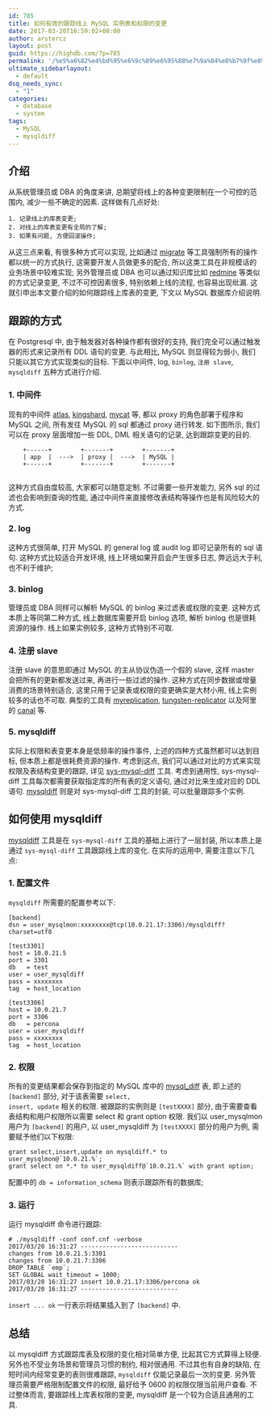```yaml
---
id: 785
title: 如何有效的跟踪线上 MySQL 实例表和权限的变更
date: 2017-03-20T16:59:02+08:00
author: arstercz
layout: post
guid: https://highdb.com/?p=785
permalink: '/%e5%a6%82%e4%bd%95%e6%9c%89%e6%95%88%e7%9a%84%e8%b7%9f%e8%b8%aa%e7%ba%bf%e4%b8%8a-mysql-%e5%ae%9e%e4%be%8b%e8%a1%a8%e5%92%8c%e6%9d%83%e9%99%90%e7%9a%84%e5%8f%98%e6%9b%b4/'
ultimate_sidebarlayout:
  - default
dsq_needs_sync:
  - "1"
categories:
  - database
  - system
tags:
  - MySQL
  - mysqldiff
---
```

<h2>介绍</h2>

从系统管理员或 DBA 的角度来讲, 总期望将线上的各种变更限制在一个可控的范围内, 减少一些不确定的因素. 这样做有几点好处:

<pre><code>1. 记录线上的库表变更;
2. 对线上的库表变更有全局的了解;
3. 如果有问题, 方便回滚操作;
</code></pre>

从这三点来看, 有很多种方式可以实现, 比如通过 <a href="https://github.com/mattes/migrate">migrate</a> 等工具强制所有的操作都以统一的方式执行, 这需要开发人员做更多的配合, 所以这类工具在非规模话的业务场景中较难实现; 另外管理员或 DBA 也可以通过知识库比如 <a href="http://www.redmine.org.cn/">redmine</a> 等类似的方式记录变更, 不过不可控因素很多, 特别依赖上线的流程, 也容易出现纰漏. 这就引申出本文要介绍的如何跟踪线上库表的变更, 下文以 MySQL 数据库介绍说明.

<h2>跟踪的方式</h2>

在 Postgresql 中, 由于触发器对各种操作都有很好的支持, 我们完全可以通过触发器的形式来记录所有 DDL 语句的变更. 与此相比, MySQL 则显得较为弱小, 我们只能以其它方式实现类似的目标. 下面以中间件, log, `binlog`, `注册 slave`, `mysqldiff` 五种方式进行介绍.

<h3>1. 中间件</h3>

现有的中间件 <a href="https://github.com/Qihoo360/Atlas">atlas</a>, <a href="https://github.com/flike/kingshard">kingshard</a>, <a href="https://github.com/MyCATApache/Mycat-Server">mycat</a> 等, 都以 proxy 的角色部署于程序和 MySQL 之间, 所有发往 MySQL 的 sql 都通过 proxy 进行转发. 如下图所示, 我们可以在 proxy 层面增加一些 DDL, DML 相关语句的记录, 达到跟踪变更的目的.

<pre><code>    +------+        +-------+        +-------+
    | app  |  ---&gt;  | proxy |  ---&gt;  | MySQL |
    +------+        +-------+        +-------+

</code></pre>

这种方式自由度较高, 大家都可以随意定制. 不过需要一些开发能力, 另外 sql 的过滤也会影响到查询的性能, 通过中间件来直接修改表结构等操作也是有风险较大的方式.

<h3>2. log</h3>

这种方式很简单, 打开 MySQL 的 general log 或 audit log 即可记录所有的 sql 语句. 这种方式比较适合开发环境, 线上环境如果开启会产生很多日志, 弊远远大于利, 也不利于维护;

<h3>3. binlog</h3>

管理员或 DBA 同样可以解析 MySQL 的 binlog 来过滤表或权限的变更. 这种方式本质上等同第二种方式, 线上数据库需要开启 binlog 选项, 解析 binlog 也是很耗资源的操作. 线上如果实例较多, 这种方式特别不可取.

<h3>4. 注册 slave</h3>

注册 slave 的意思即通过 MySQL 的主从协议伪造一个假的 slave, 这样 master 会把所有的更新都发送过来, 再进行一些过滤的操作. 这种方式在同步数据或增量消费的场景特别适合, 这里只用于记录表或权限的变更确实是大材小用, 线上实例较多的话也不可取. 典型的工具有 <a href="https://github.com/2tvenom/myreplication">myreplication</a>, <a href="https://github.com/vmware/tungsten-replicator">tungsten-replicator</a> 以及阿里的 <a href="https://github.com/alibaba/canal">canal</a> 等.

<h3>5. mysqldiff</h3>

实际上权限和表变更本身是低频率的操作事件, 上述的四种方式虽然都可以达到目标, 但本质上都是很耗费资源的操作. 考虑到这点, 我们可以通过对比的方式来实现权限及表结构变更的跟踪, 详见 <a href="https://github.com/chenzhe07/sys-toolkit#sys-mysql-diff">sys-mysql-diff</a> 工具. 考虑到通用性, sys-mysql-diff 工具每次都需要获取指定库的所有表的定义语句, 通过对比来生成对应的 DDL 语句. <a href="https://github.com/chenzhe07/mysqldiff">mysqldiff</a> 则是对 sys-mysql-diff 工具的封装, 可以批量跟踪多个实例.

<h2>如何使用 mysqldiff</h2>

<a href="https://github.com/chenzhe07/mysqldiff">mysqldiff</a> 工具是在 `sys-mysql-diff` 工具的基础上进行了一层封装, 所以本质上是通过 `sys-mysql-diff` 工具跟踪线上库的变化. 在实际的运用中, 需要注意以下几点:

<h3>1. 配置文件</h3>

`mysqldiff` 所需要的配置参考以下:

<pre><code>[backend]
dsn = user_mysqlmon:xxxxxxxx@tcp(10.0.21.17:3306)/mysqldiff?charset=utf8

[test3301]
host = 10.0.21.5
port = 3301
db   = test
user = user_mysqldiff
pass = xxxxxxxx
tag  = host_location

[test3306]
host = 10.0.21.7
port = 3306
db   = percona
user = user_mysqldiff
pass = xxxxxxxx
tag  = host_location
</code></pre>

<h3>2. 权限</h3>

所有的变更结果都会保存到指定的 MySQL 库中的 <a href="https://github.com/chenzhe07/mysqldiff/blob/master/mysqldiff.sql">mysql_diff</a> 表, 即上述的 <code>[backend]</code> 部分, 对于该表需要 <code>select, insert, update</code> 相关的权限. 被跟踪的实例则是 <code>[testXXXX]</code> 部分, 由于需要查看表结构和用户权限所以需要 select 和 grant option 权限. 我们以 user_mysqlmon 用户为 <code>[backend]</code> 的用户, 以 user_mysqldiff 为 <code>[testXXXX]</code> 部分的用户为例, 需要赋予他们以下权限:

<pre><code>grant select,insert,update on mysqldiff.* to user_mysqlmon@`10.0.21.%`;
grant select on *.* to user_mysqldiff@`10.0.21.%` with grant option;
</code></pre>

配置中的 `db = information_schema` 则表示跟踪所有的数据库;

<h3>3. 运行</h3>

运行 mysqldiff 命令进行跟踪:

<pre><code># ./mysqldiff -conf conf.cnf -verbose
2017/03/20 16:31:27 ---------------------------
changes from 10.0.21.5:3301 
changes from 10.0.21.7:3306 
DROP TABLE `emp`;
SET GLOBAL wait_timeout = 1000;
2017/03/20 16:31:27 insert 10.0.21.17:3306/percona ok
2017/03/20 16:31:27 ---------------------------
</code></pre>

`insert ... ok` 一行表示将结果插入到了 `[backend]` 中.

<h2>总结</h2>

以 mysqldiff 方式跟踪库表及权限的变化相对简单方便, 比起其它方式算得上轻便. 另外也不受业务场景和管理员习惯的制约, 相对很通用. 不过其也有自身的缺陷, 在短时间内经常变更的表则很难跟踪, `mysqldiff` 仅能记录最后一次的变更. 另外管理员需要严格限制配置文件的权限, 最好给予 0600 的权限仅限当前用户查看. 不过整体而言, 要跟踪线上库表权限的变更, mysqldiff 是一个较为合适且通用的工具.
